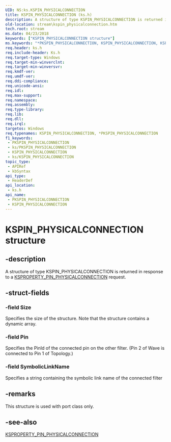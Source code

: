 ```yaml
---
UID: NS:ks.KSPIN_PHYSICALCONNECTION
title: KSPIN_PHYSICALCONNECTION (ks.h)
description: A structure of type KSPIN_PHYSICALCONNECTION is returned in response to a KSPROPERTY_PIN_PHYSICALCONNECTION request.
old-location: stream\kspin_physicalconnection.htm
tech.root: stream
ms.date: 04/23/2018
keywords: ["KSPIN_PHYSICALCONNECTION structure"]
ms.keywords: "*PKSPIN_PHYSICALCONNECTION, KSPIN_PHYSICALCONNECTION, KSPIN_PHYSICALCONNECTION structure [Streaming Media Devices], PKSPIN_PHYSICALCONNECTION, PKSPIN_PHYSICALCONNECTION structure pointer [Streaming Media Devices], ks-struct_7b9a3e0f-2cd9-4822-8e8a-03355dc522ed.xml, ks/KSPIN_PHYSICALCONNECTION, ks/PKSPIN_PHYSICALCONNECTION, stream.kspin_physicalconnection"
req.header: ks.h
req.include-header: Ks.h
req.target-type: Windows
req.target-min-winverclnt: 
req.target-min-winversvr: 
req.kmdf-ver: 
req.umdf-ver: 
req.ddi-compliance: 
req.unicode-ansi: 
req.idl: 
req.max-support: 
req.namespace: 
req.assembly: 
req.type-library: 
req.lib: 
req.dll: 
req.irql: 
targetos: Windows
req.typenames: KSPIN_PHYSICALCONNECTION, *PKSPIN_PHYSICALCONNECTION
f1_keywords:
 - PKSPIN_PHYSICALCONNECTION
 - ks/PKSPIN_PHYSICALCONNECTION
 - KSPIN_PHYSICALCONNECTION
 - ks/KSPIN_PHYSICALCONNECTION
topic_type:
 - APIRef
 - kbSyntax
api_type:
 - HeaderDef
api_location:
 - ks.h
api_name:
 - PKSPIN_PHYSICALCONNECTION
 - KSPIN_PHYSICALCONNECTION
---
```


# KSPIN_PHYSICALCONNECTION structure


## -description

A structure of type KSPIN_PHYSICALCONNECTION is returned in response to a <a href="/windows-hardware/drivers/stream/ksproperty-pin-physicalconnection">KSPROPERTY_PIN_PHYSICALCONNECTION</a> request.

## -struct-fields

### -field Size

Specifies the size of the structure. Note that the structure contains a dynamic array.

### -field Pin

Specifies the PinId of the connected pin on the other filter. (Pin 2 of Wave is connected to Pin 1 of Topology.)

### -field SymbolicLinkName

Specifies a string containing the symbolic link name of the connected filter

## -remarks

This structure is used with port class only.

## -see-also

<a href="/windows-hardware/drivers/stream/ksproperty-pin-physicalconnection">KSPROPERTY_PIN_PHYSICALCONNECTION</a>

